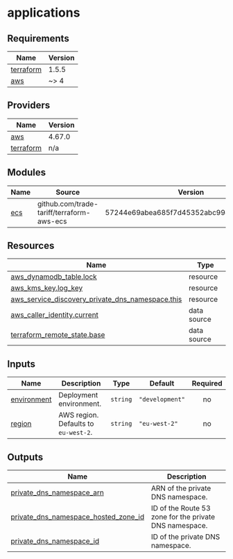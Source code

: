 # applications

<!-- BEGINNING OF PRE-COMMIT-TERRAFORM DOCS HOOK -->
## Requirements

| Name | Version |
|------|---------|
| <a name="requirement_terraform"></a> [terraform](#requirement\_terraform) | 1.5.5 |
| <a name="requirement_aws"></a> [aws](#requirement\_aws) | ~> 4 |

## Providers

| Name | Version |
|------|---------|
| <a name="provider_aws"></a> [aws](#provider\_aws) | 4.67.0 |
| <a name="provider_terraform"></a> [terraform](#provider\_terraform) | n/a |

## Modules

| Name | Source | Version |
|------|--------|---------|
| <a name="module_ecs"></a> [ecs](#module\_ecs) | github.com/trade-tariff/terraform-aws-ecs | 57244e69abea685f7d45352abc994779b5f6d352 |

## Resources

| Name | Type |
|------|------|
| [aws_dynamodb_table.lock](https://registry.terraform.io/providers/hashicorp/aws/latest/docs/resources/dynamodb_table) | resource |
| [aws_kms_key.log_key](https://registry.terraform.io/providers/hashicorp/aws/latest/docs/resources/kms_key) | resource |
| [aws_service_discovery_private_dns_namespace.this](https://registry.terraform.io/providers/hashicorp/aws/latest/docs/resources/service_discovery_private_dns_namespace) | resource |
| [aws_caller_identity.current](https://registry.terraform.io/providers/hashicorp/aws/latest/docs/data-sources/caller_identity) | data source |
| [terraform_remote_state.base](https://registry.terraform.io/providers/hashicorp/terraform/latest/docs/data-sources/remote_state) | data source |

## Inputs

| Name | Description | Type | Default | Required |
|------|-------------|------|---------|:--------:|
| <a name="input_environment"></a> [environment](#input\_environment) | Deployment environment. | `string` | `"development"` | no |
| <a name="input_region"></a> [region](#input\_region) | AWS region. Defaults to `eu-west-2`. | `string` | `"eu-west-2"` | no |

## Outputs

| Name | Description |
|------|-------------|
| <a name="output_private_dns_namespace_arn"></a> [private\_dns\_namespace\_arn](#output\_private\_dns\_namespace\_arn) | ARN of the private DNS namespace. |
| <a name="output_private_dns_namespace_hosted_zone_id"></a> [private\_dns\_namespace\_hosted\_zone\_id](#output\_private\_dns\_namespace\_hosted\_zone\_id) | ID of the Route 53 zone for the private DNS namespace. |
| <a name="output_private_dns_namespace_id"></a> [private\_dns\_namespace\_id](#output\_private\_dns\_namespace\_id) | ID of the private DNS namespace. |
<!-- END OF PRE-COMMIT-TERRAFORM DOCS HOOK -->
